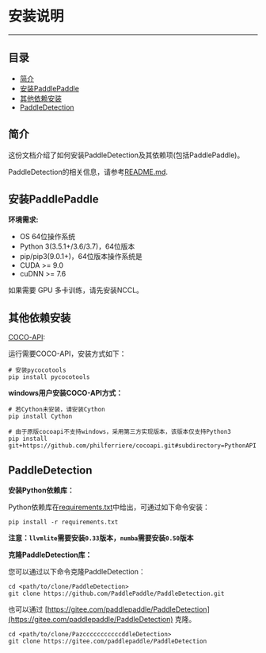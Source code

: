 # 安装说明

---
## 目录

- [简介](#简介)
- [安装PaddlePaddle](#安装PaddlePaddle)
- [其他依赖安装](#其他依赖安装)
- [PaddleDetection](#PaddleDetection)


## 简介

这份文档介绍了如何安装PaddleDetection及其依赖项(包括PaddlePaddle)。

PaddleDetection的相关信息，请参考[README.md](https://github.com/PaddlePaddle/PaddleDetection/blob/master/README.md).


## 安装PaddlePaddle

**环境需求:**

- OS 64位操作系统
- Python 3(3.5.1+/3.6/3.7)，64位版本
- pip/pip3(9.0.1+)，64位版本操作系统是
- CUDA >= 9.0
- cuDNN >= 7.6

如果需要 GPU 多卡训练，请先安装NCCL。


## 其他依赖安装

[COCO-API](https://github.com/cocodataset/cocoapi):

运行需要COCO-API，安装方式如下：

    # 安装pycocotools
    pip install pycocotools

**windows用户安装COCO-API方式：**

    # 若Cython未安装，请安装Cython
    pip install Cython

    # 由于原版cocoapi不支持windows，采用第三方实现版本，该版本仅支持Python3
    pip install git+https://github.com/philferriere/cocoapi.git#subdirectory=PythonAPI

## PaddleDetection

**安装Python依赖库：**

Python依赖库在[requirements.txt](https://github.com/PaddlePaddle/PaddleDetection/blob/master/requirements.txt)中给出，可通过如下命令安装：

```
pip install -r requirements.txt
```
**注意：`llvmlite`需要安装`0.33`版本，`numba`需要安装`0.50`版本**


**克隆PaddleDetection库：**

您可以通过以下命令克隆PaddleDetection：

```
cd <path/to/clone/PaddleDetection>
git clone https://github.com/PaddlePaddle/PaddleDetection.git
```

也可以通过 [https://gitee.com/paddlepaddle/PaddleDetection](https://gitee.com/paddlepaddle/PaddleDetection) 克隆。
```
cd <path/to/clone/PazcccccccccccddleDetection>
git clone https://gitee.com/paddlepaddle/PaddleDetection
```


